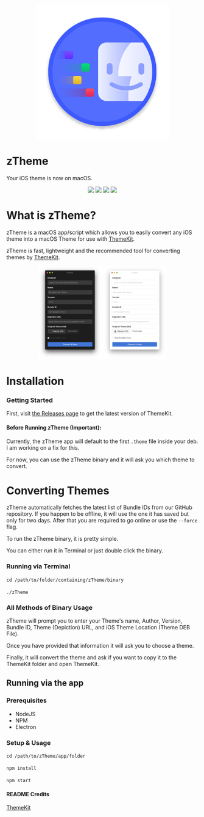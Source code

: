 <p align="center">
  <a align="center" href="https://github.com/JosephShenton/zTheme" target="_blank"><img src="https://github.com/JosephShenton/zTheme/blob/master/logo.png?raw=true" width="350px" height="350px"></a>
</p>

# zTheme

Your iOS theme is now on macOS.
<p align="center">
  <a href="https://github.com/JosephShenton/zTheme/issues" align="center"><img src="https://img.shields.io/github/issues/JosephShenton/zTheme"></a>
  <a href="https://github.com/JosephShenton/zTheme/network" align="center"><img src="https://img.shields.io/github/forks/JosephShenton/zTheme"></a>
  <a href="https://github.com/JosephShenton/zTheme/stargazers" align="center"><img src="https://img.shields.io/github/stars/JosephShenton/zTheme"></a>
  <a href="" align="center"><img src="https://img.shields.io/badge/Version-1.0.1-informational"></a>

</p>

# What is zTheme?


zTheme is a macOS app/script which allows you to easily convert any iOS theme into a macOS Theme for use with [ThemeKit](https://themekit.io).

zTheme is fast, lightweight and the recommended tool for converting themes by [ThemeKit](https://themekit.io).

<p align="center">
  <p align="center">
  	<a align="center">
  		<img src="https://github.com/JosephShenton/zTheme/blob/master/dark.png?raw=true" alt="dark" width="33%">
  		<img src="https://github.com/JosephShenton/zTheme/blob/master/light.png?raw=true" alt="light" width="33%">
  	</a>
  </p>
  
  <!-- <p align="center"><a align="center"><img src="https://github.com/JosephShenton/zTheme/blob/master/light.png?raw=true" alt="light"></a></p> -->
</p>

# Installation

### Getting Started

First, visit [the Releases page](https://github.com/JosephShenton/zTheme/releases/latest) to get the latest version of ThemeKit.


#### Before Running zTheme (Important):

Currently, the zTheme app will default to the first `.theme` file inside your deb. I am working on a fix for this.

For now, you can use the zTheme binary and it will ask you which theme to convert.

# Converting Themes

zTheme automatically fetches the latest list of Bundle IDs from our GitHub repository. If you happen to be offline, it will use the one it has saved but only for two days. After that you are required to go online or use the `--force` flag.

To run the zTheme binary, it is pretty simple.

You can either run it in Terminal or just double click the binary.

### Running via Terminal

```
cd /path/to/folder/containing/zTheme/binary

./zTheme
```

### All Methods of Binary Usage

zTheme will prompt you to enter your Theme's name, Author, Version, Bundle ID, Theme (Depiction) URL, and iOS Theme Location (Theme DEB File).

Once you have provided that information it will ask you to choose a theme. 

Finally, it will convert the theme and ask if you want to copy it to the ThemeKit folder and open ThemeKit.

## Running via the app

### Prerequisites

* NodeJS
* NPM
* Electron


### Setup & Usage
```
cd /path/to/zTheme/app/folder

npm install

npm start
```


#### README Credits

[ThemeKit](https://github.com/ThemeKitApp/ThemeKit)
